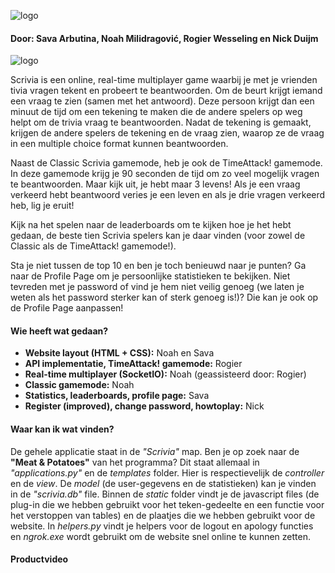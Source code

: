 ![logo](https://i.imgur.com/m3u8yTy.png)

#### Door: Sava Arbutina, Noah Milidragović, Rogier Wesseling en Nick Duijm 

![logo](https://i.imgur.com/QB4qWwa.png)

Scrivia is een online, real-time multiplayer game waarbij je met je vrienden tivia vragen tekent en probeert te beantwoorden. Om de beurt krijgt iemand een vraag te zien (samen met het antwoord). Deze persoon krijgt dan een minuut de tijd om een tekening te maken die de andere spelers op weg helpt om de trivia vraag te beantwoorden. Nadat de tekening is gemaakt, krijgen de andere spelers de tekening en de vraag zien, waarop ze de vraag in een multiple choice format kunnen beantwoorden. 

Naast de Classic Scrivia gamemode, heb je ook de TimeAttack! gamemode. In deze gamemode krijg je 90 seconden de tijd om zo veel mogelijk vragen te beantwoorden. Maar kijk uit, je hebt maar 3 levens! Als je een vraag verkeerd hebt beantwoord veries je een leven en als je drie vragen verkeerd heb, lig je eruit!

Kijk na het spelen naar de leaderboards om te kijken hoe je het hebt gedaan, de beste tien Scrivia spelers kan je daar vinden (voor zowel de Classic als de TimeAttack! gamemode!).

Sta je niet tussen de top 10 en ben je toch benieuwd naar je punten? Ga naar de Profile Page om je persoonlijke statistieken te bekijken. Niet tevreden met je password of vind je hem niet veilig genoeg (we laten je weten als het password sterker kan of sterk genoeg is!)? Die kan je ook op de Profile Page aanpassen!



#### Wie heeft wat gedaan?
- **Website layout (HTML + CSS):** Noah en Sava
- **API implementatie, TimeAttack! gamemode:** Rogier
- **Real-time multiplayer (SocketIO):** Noah (geassisteerd door: Rogier)
- **Classic gamemode:** Noah
- **Statistics, leaderboards, profile page:** Sava
- **Register (improved), change password, howtoplay:** Nick

#### Waar kan ik wat vinden?
De gehele applicatie staat in de *"Scrivia"* map. Ben je op zoek naar de **"Meat & Potatoes"** van het programma? Dit staat allemaal in *"applications.py"* en de *templates* folder. Hier is respectievelijk de *controller* en de *view*. De *model* (de user-gegevens en de statistieken) kan je vinden in de *"scrivia.db"* file. Binnen de *static* folder vindt je de javascript files (de plug-in die we hebben gebruikt voor het teken-gedeelte en een functie voor het verstoppen van tables) en de plaatjes die we hebben gebruikt voor de website. In *helpers.py* vindt je helpers voor de logout en apology functies en *ngrok.exe* wordt gebruikt om de website snel online te kunnen zetten.

#### Productvideo



























